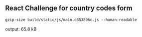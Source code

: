 ## React Challenge for country codes form


`gzip-size build/static/js/main.d853896c.js --human-readable`

output:
65.8 kB